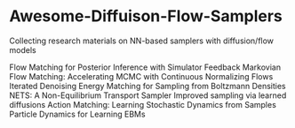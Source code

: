 # Awesome-Diffuison-Flow-Samplers
Collecting research materials on NN-based samplers with diffusion/flow models

Flow Matching for Posterior Inference with Simulator Feedback
Markovian Flow Matching: Accelerating MCMC with Continuous Normalizing Flows
Iterated Denoising Energy Matching for Sampling from Boltzmann Densities
NETS: A Non-Equilibrium Transport Sampler
Improved sampling via learned diffusions
Action Matching: Learning Stochastic Dynamics from Samples
Particle Dynamics for Learning EBMs
